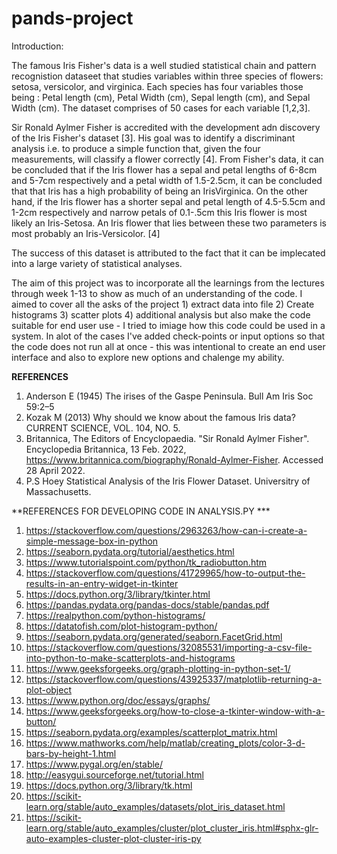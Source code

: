 # pands-project

Introduction:

The famous Iris Fisher's data is a well studied statistical chain and pattern recognistion dataseet that studies variables within three species of flowers: setosa, versicolor, and virginica. Each species has four variables those being : Petal length (cm), Petal Width (cm), Sepal length (cm), and Sepal Width (cm). The dataset comprises of 50 cases for each variable [1,2,3]. 

Sir Ronald Aylmer Fisher is accredited with the development adn discovery of the Iris Fisher's dataset [3]. His goal was to identify a discriminant analysis i.e. to produce a simple function that, given the four measurements, will classify a flower correctly [4]. From Fisher's data, it can be concluded that if the Iris flower has a sepal and petal lengths of 6-8cm and 5-7cm respectively and a petal width of 1.5-2.5cm, it can be concluded that that Iris has a high probability of being an IrisVirginica. On the other hand,  if the Iris flower has a shorter sepal and petal length of 4.5-5.5cm and 1-2cm respectively and narrow 
 petals of 0.1-.5cm this Iris flower is most likely an Iris-Setosa. An Iris flower that lies between these two parameters is most probably an Iris-Versicolor. [4] 

The success of this dataset is attributed to the fact that it can be implecated into a large variety of statistical analyses. 


The aim of this project was to incorporate all the learnings from the lectures through week 1-13 to show as much of an understanding of the code. I aimed to cover all the asks of the project 1) extract data into file  2) Create histograms 3) scatter plots 4) additional analysis but also make the code suitable for end user use - I tried to imiage how this code could be used in a system. In alot of the cases I've added check-points or input options so that the code does not run all at once - this was intentional to create an end user interface and also to explore new options and chalenge my ability. 

**REFERENCES**
1. Anderson E (1945) The irises of the Gaspe Peninsula. Bull Am Iris Soc 59:2–5
2. Kozak M (2013) Why should we know about the famous Iris data?CURRENT SCIENCE, VOL. 104, NO. 5. 
3. Britannica, The Editors of Encyclopaedia. "Sir Ronald Aylmer Fisher". Encyclopedia Britannica, 13 Feb. 2022, https://www.britannica.com/biography/Ronald-Aylmer-Fisher. Accessed 28 April 2022.
4. P.S Hoey Statistical Analysis of the Iris Flower Dataset. Universitry of Massachusetts. 

**REFERENCES FOR DEVELOPING CODE IN ANALYSIS.PY ***
1. https://stackoverflow.com/questions/2963263/how-can-i-create-a-simple-message-box-in-python
2. https://seaborn.pydata.org/tutorial/aesthetics.html
3. https://www.tutorialspoint.com/python/tk_radiobutton.htm
4. https://stackoverflow.com/questions/41729965/how-to-output-the-results-in-an-entry-widget-in-tkinter
5. https://docs.python.org/3/library/tkinter.html
6. https://pandas.pydata.org/pandas-docs/stable/pandas.pdf
7. https://realpython.com/python-histograms/
8. https://datatofish.com/plot-histogram-python/
9. https://seaborn.pydata.org/generated/seaborn.FacetGrid.html
10. https://stackoverflow.com/questions/32085531/importing-a-csv-file-into-python-to-make-scatterplots-and-histograms
11. https://www.geeksforgeeks.org/graph-plotting-in-python-set-1/
12. https://stackoverflow.com/questions/43925337/matplotlib-returning-a-plot-object
13. https://www.python.org/doc/essays/graphs/
14. https://www.geeksforgeeks.org/how-to-close-a-tkinter-window-with-a-button/
15. https://seaborn.pydata.org/examples/scatterplot_matrix.html
16. https://www.mathworks.com/help/matlab/creating_plots/color-3-d-bars-by-height-1.html
17. https://www.pygal.org/en/stable/
18. http://easygui.sourceforge.net/tutorial.html
19. https://docs.python.org/3/library/tk.html
20. https://scikit-learn.org/stable/auto_examples/datasets/plot_iris_dataset.html
21. https://scikit-learn.org/stable/auto_examples/cluster/plot_cluster_iris.html#sphx-glr-auto-examples-cluster-plot-cluster-iris-py
